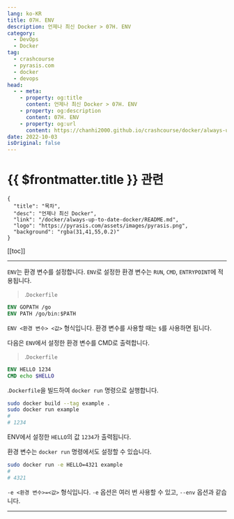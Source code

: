 ```yaml
---
lang: ko-KR
title: 07H. ENV
description: 언제나 최신 Docker > 07H. ENV
category: 
  - DevOps
  - Docker
tag: 
  - crashcourse
  - pyrasis.com
  - docker
  - devops
head:
  - - meta:
    - property: og:title
      content: 언제나 최신 Docker > 07H. ENV
    - property: og:description
      content: 07H. ENV
    - property: og:url
      content: https://chanhi2000.github.io/crashcourse/docker/always-up-to-date-docker/07H.html
date: 2022-10-03
isOriginal: false
---
```


# {{ $frontmatter.title }} 관련

```component VPCard
{
  "title": "목차",
  "desc": "언제나 최신 Docker",
  "link": "/docker/always-up-to-date-docker/README.md",
  "logo": "https://pyrasis.com/assets/images/pyrasis.png",
  "background": "rgba(31,41,55,0.2)"
}
```

[[toc]]

---

<SiteInfo
  name="7장 - 8. ENV"
  desc="언제나 최신 Docker"
  url="https://pyrasis.com/jHLsAlwaysUpToDateDocker/Unit07/08"
  logo="https://pyrasis.com/assets/images/pyrasis.png"
  preview="https://pyrasis.com/assets/images/profile1.png"/>

`ENV`는 환경 변수를 설정합니다. `ENV`로 설정한 환경 변수는 `RUN`, `CMD`, `ENTRYPOINT`에 적용됩니다.

> .<FontIcon icon="fa-brands fa-docker"/>`Dockerfile`

```dockerfile
ENV GOPATH /go
ENV PATH /go/bin:$PATH
```

`ENV <환경 변수> <값>` 형식입니다. 환경 변수를 사용할 때는 `$`를 사용하면 됩니다.

다음은 `ENV`에서 설정한 환경 변수를 CMD로 출력합니다.

> .<FontIcon icon="fa-brands fa-docker"/>`Dockerfile`

```dockerfile
ENV HELLO 1234
CMD echo $HELLO
```

.<FontIcon icon="fa-brands fa-docker"/>`Dockerfile`을 빌드하여 `docker run` 명령으로 실행합니다.

```sh
sudo docker build --tag example .
sudo docker run example
# 
# 1234
```

ENV에서 설정한 `HELLO`의 값 `1234`가 출력됩니다.

환경 변수는 `docker run` 명령에서도 설정할 수 있습니다.

```sh
sudo docker run -e HELLO=4321 example
# 
# 4321
```

`-e <환경 변수>=<값>` 형식입니다. `-e` 옵션은 여러 번 사용할 수 있고, `--env` 옵션과 같습니다.

---
